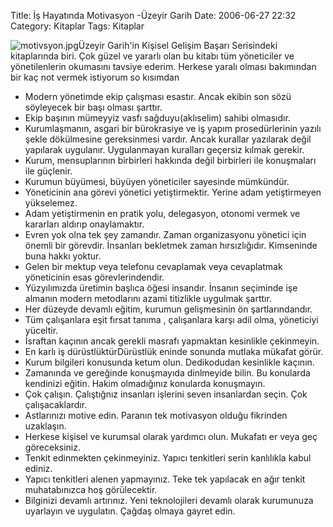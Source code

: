 Title: İş Hayatında Motivasyon -Üzeyir Garih
Date: 2006-06-27 22:32
Category: Kitaplar
Tags: Kitaplar

![motivsyon.jpg][]Üzeyir Garih'in Kişisel Gelişim Başarı Serisindeki
kitaplarında biri. Çok güzel ve yararlı olan bu kitabı tüm yöneticiler
ve yönetilenlerin okumasını tavsiye ederim.<!--more--> Herkese yaralı
olması bakımından bir kaç not vermek istiyorum so kısımdan

-   Modern yönetimde ekip çalışması esastır. Ancak ekibin son sözü
    söyleyecek bir başı olması şarttır.
-   Ekip başının mümeyyiz vasfı sağduyu(aklıselim) sahibi olmasıdır.
-   Kurumlaşmanın, asgari bir bürokrasiye ve iş yapım prosedürlerinin
    yazılı şekle dökülmesine gereksinmesi vardır. Ancak kurallar
    yazılarak değil yapılarak uygulanır. Uygulanmayan kuralları geçersiz
    kılmak gerekir.
-   Kurum, mensuplarının birbirleri hakkında değil birbirleri ile
    konuşmaları ile güçlenir.
-   Kurumun büyümesi, büyüyen yöneticiler sayesinde mümkündür.
-   Yöneticinin ana görevi yönetici yetiştirmektir. Yerine adam
    yetiştirmeyen yükselemez.
-   Adam yetiştirmenin en pratik yolu, delegasyon, otonomi vermek ve
    kararları aldırıp onaylamaktır.
-   Evren yok olna tek şey zamandır. Zaman organizasyonu yönetici için
    önemli bir görevdir. İnsanları bekletmek zaman hırsızlığıdır.
    Kimseninde buna hakkı yoktur.
-   Gelen bir mektup veya telefonu cevaplamak veya cevaplatmak
    yöneticinin esas görevlerindendir.
-   Yüzyılımızda üretimin başlıca öğesi insandır. İnsanın seçiminde işe
    almanın modern metodlarını azami titizlikle uygulmak şarttır.
-   Her düzeyde devamlı eğitim, kurumun gelişmesinin ön şartlarındandır.
-   Tüm çalışanlara eşit fırsat tanıma , çalışanlara karşı adil olma,
    yöneticiyi yüceltir.
-   İsraftan kaçının ancak gerekli masrafı yapmaktan kesinlikle
    çekinmeyin.
-   En karlı iş dürüstlüktürDürüstlük eninde sonunda mutlaka mükafat
    görür.
-   Kurum bilgileri konusunda ketum olun. Dedikodudan kesinlikle
    kaçının.
-   Zamanında ve gereğinde konuşmayıda dinlmeyide bilin. Bu konularda
    kendinizi eğitin. Hakim olmadığınız konularda konuşmayın.
-   Çok çalışın. Çalıştığnız insanları işlerini seven insanlardan seçin.
    Çok çalışacaklardır.
-   Astlarınızı motive edin. Paranın tek motivasyon olduğu fikrinden
    uzaklaşın.
-   Herkese kişisel ve kurumsal olarak yardımcı olun. Mukafatı er veya
    geç göreceksiniz.
-   Tenkit edinmekten çekinmeyiniz. Yapıcı tenkitleri serin kanlılıkla
    kabul ediniz.
-   Yapıcı tenkitleri alenen yapmayınız. Teke tek yapılacak en ağır
    tenkit muhatabınızca hoş görülecektir.
-   Bilginizi devamlı artırınız. Yeni teknolojileri devamlı olarak
    kurumunuza uyarlayın ve uygulatın. Çağdaş olmaya gayret edin.

</p>

  [motivsyon.jpg]: http://www.fatihhayrioglu.com/wp-content/motivsyon.thumbnail.jpg
